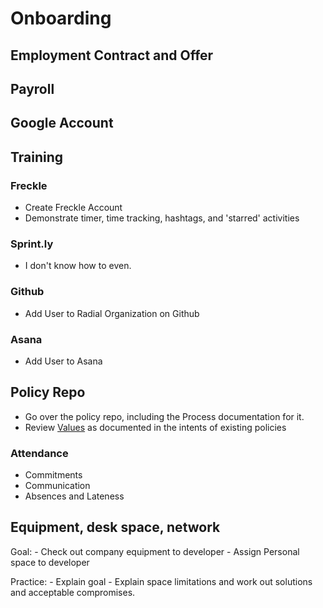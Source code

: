 # Onboarding

## Employment Contract and Offer

## Payroll

## Google Account

## Training
### Freckle
 - Create Freckle Account
 - Demonstrate timer, time tracking, hashtags, and 'starred' activities

### Sprint.ly
  - I don't know how to even.
  
### Github
  - Add User to Radial Organization on Github

### Asana
  - Add User to Asana

## Policy Repo
  
  - Go over the policy repo, including the Process documentation for it.
  - Review [Values](onboarding/PROCESS_VALUES.md) as documented in the intents of existing policies
  
### Attendance
  
  - Commitments
  - Communication
  - Absences and Lateness

## Equipment, desk space, network
  Goal:
    - Check out company equipment to developer
    - Assign Personal space to developer
  
  Practice:
    - Explain goal
    - Explain space limitations and work out solutions and acceptable compromises.
